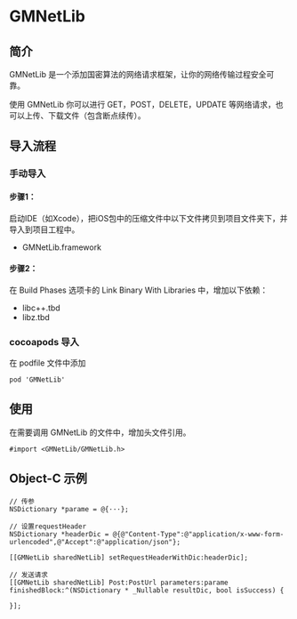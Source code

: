 # GMNetLib

## 简介

GMNetLib 是一个添加国密算法的网络请求框架，让你的网络传输过程安全可靠。

使用 GMNetLib 你可以进行 GET，POST，DELETE，UPDATE 等网络请求，也可以上传、下载文件（包含断点续传）。

## 导入流程

### 手动导入

#### 步骤1：
 
启动IDE（如Xcode），把iOS包中的压缩文件中以下文件拷贝到项目文件夹下，并导入到项目工程中。

* GMNetLib.framework

#### 步骤2：

在 Build Phases 选项卡的 Link Binary With Libraries 中，增加以下依赖：

* libc++.tbd
* libz.tbd

### cocoapods 导入

在 podfile 文件中添加

```
pod 'GMNetLib'
```

## 使用

在需要调用 GMNetLib 的文件中，增加头文件引用。

```
#import <GMNetLib/GMNetLib.h>
```

## Object-C 示例

```
// 传参
NSDictionary *parame = @{···};
    
// 设置requestHeader    
NSDictionary *headerDic = @{@"Content-Type":@"application/x-www-form-urlencoded",@"Accept":@"application/json"};
    
[[GMNetLib sharedNetLib] setRequestHeaderWithDic:headerDic];
    
// 发送请求
[[GMNetLib sharedNetLib] Post:PostUrl parameters:parame finishedBlock:^(NSDictionary * _Nullable resultDic, bool isSuccess) {
        
}];
```

